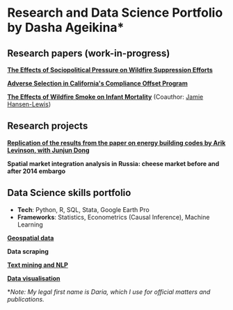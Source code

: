 # Research and Data Science Portfolio by Dasha Ageikina*

## Research papers (work-in-progress)

**[The Effects of Sociopolitical Pressure on Wildfire Suppression Efforts](https://github.com/dashaageikina/job-market-paper-data-pipeline)**

**[Adverse Selection in California's Compliance Offset Program](https://dashaageikina.notion.site/Adverse-Selection-in-California-s-Compliance-Offset-Program-Does-the-Program-Sequester-Carbon-in-Fo-188040298a0180cc8fe7c54fdb9e86ca)**

**[The Effects of Wildfire Smoke on Infant Mortality](https://dashaageikina.notion.site/Exposure-of-U-S-Counties-to-Wildfire-Smoke-in-2006-2017-and-its-Effects-on-Infant-Mortality-188040298a0180deb72cf161bcbac05b)** (Coauthor: [Jamie Hansen-Lewis](https://are.ucdavis.edu/people/faculty/jamie-hansen-lewis/))

## Research projects

**[Replication of the results from the paper on energy building codes by Arik Levinson, with Junjun Dong](https://www.dropbox.com/scl/fi/vk4oc8g309a15dt7twz4o/levinson_replication.pdf?rlkey=o3o3epry5jgbb2mwl957frfqd&st=0l516zok&dl=0)**

**Spatial market integration analysis in Russia: cheese market before and after 2014 embargo**

## Data Science skills portfolio

- **Tech**: Python, R, SQL, Stata, Google Earth Pro
- **Frameworks**: Statistics, Econometrics (Causal Inference), Machine Learning

**[Geospatial data](https://github.com/dashaageikina/geospatial-data)**

**Data scraping**

**[Text mining and NLP](https://github.com/dashaageikina/text-mining)**

**[Data visualisation](https://github.com/dashaageikina/data-visualization)**

**Note: My legal first name is Daria, which I use for official matters and publications.*






